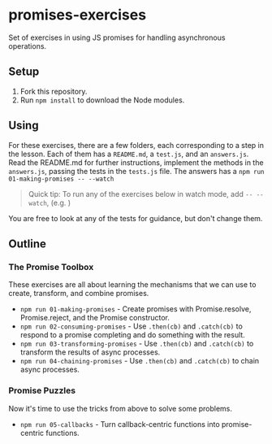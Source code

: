 # promises-exercises

Set of exercises in using JS promises for handling asynchronous operations.

## Setup

1. Fork this repository.
2. Run `npm install` to download the Node modules.

## Using

For these exercises, there are a few folders, each corresponding to a step in the lesson. Each of them has a `README.md`, a `test.js`, and an `answers.js`.  Read the   README.md for further instructions, implement the methods in the `answers.js`, passing the tests in the `tests.js` file.  The answers has a 
`npm run 01-making-promises -- --watch`
> Quick tip:  To run any of the exercises below in watch mode, add `-- --watch`, (e.g. )

You are free to look at any of the tests for guidance, but don't change them.

## Outline

### The Promise Toolbox

These exercises are all about learning the mechanisms that we can use to create, transform, and combine promises.

* `npm run 01-making-promises` - Create promises with Promise.resolve, Promise.reject, and the Promise constructor.
* `npm run 02-consuming-promises` - Use `.then(cb)` and `.catch(cb)` to respond to a promise completing and do something with the result.
* `npm run 03-transforming-promises` - Use `.then(cb)` and `.catch(cb)` to transform the results of async processes.
* `npm run 04-chaining-promises` - Use `.then(cb)` and `.catch(cb)` to chain async processes.

### Promise Puzzles

Now it's time to use the tricks from above to solve some problems.

* `npm run 05-callbacks` - Turn callback-centric functions into promise-centric functions.
